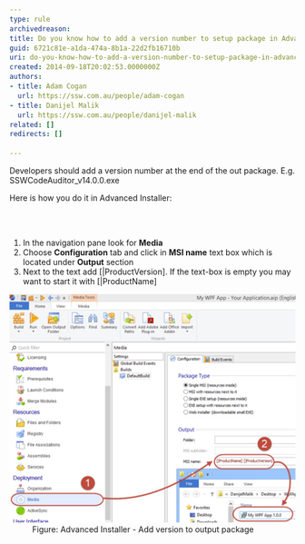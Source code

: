 ```yaml
---
type: rule
archivedreason: 
title: Do you know how to add a version number to setup package in Advanced Installer?
guid: 6721c81e-a1da-474a-8b1a-22d2fb16710b
uri: do-you-know-how-to-add-a-version-number-to-setup-package-in-advanced-installer
created: 2014-09-18T20:02:53.0000000Z
authors:
- title: Adam Cogan
  url: https://ssw.com.au/people/adam-cogan
- title: Danijel Malik
  url: https://ssw.com.au/people/danijel-malik
related: []
redirects: []

---
```



<p class="p1">​Developers should add a version number at the end of the out package. E.g. SSWCodeAuditor_<span class="ssw15-rteStyle-Highlight">v14.0.0</span>.exe</p><p class="p1">Here is how you do it in Advanced Installer:</p>
<br><excerpt class='endintro'></excerpt><br>
<ol class="ol1"><li class="li1">​In the navigation pane look for 
      <strong>Media</strong></li><li class="li1">Choose 
      <strong>Configuration</strong> tab and click in 
      <strong>MSI name</strong> text box which is located under 
      <strong>Output</strong> section</li><li class="li1">Next to the text add 
      <span class="s1">[|ProductVersion]</span>. If the text-box is empty you may want to start it with 
      <span class="s1">[|ProductName]</span></li></ol><dl class="image"><dt><img src="installer-add-version-number.jpg" alt="" /></dt><dd>Figure​: Advanced Installer - Add version to output package</dd></dl>


